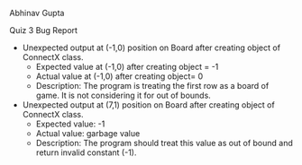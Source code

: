 Abhinav Gupta

Quiz 3 Bug Report

* Unexpected output at (-1,0) position on Board after creating object of ConnectX class.
	* Expected value at (-1,0) after creating object = -1
	* Actual value at (-1,0) after creating object= 0
	* Description:
			The program is treating the first row as a board of game. It is not considering it for out of bounds.
* Unexpected output at (7,1) position on Board after creating object of ConnectX class.
	* Expected value: -1
	* Actual value: garbage value
	* Description:
		The program should treat this value as out of bound and return invalid constant (-1).


